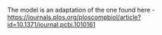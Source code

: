 The model is an adaptation of the one found here - https://journals.plos.org/ploscompbiol/article?id=10.1371/journal.pcbi.1010161 
